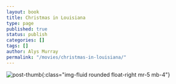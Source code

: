 ```yaml
---
layout: book
title: Christmas in Louisiana
type: page
published: true
status: publish
categories: []
tags: []
author: Alys Murray
permalink: "/movies/christmas-in-louisiana/"
---
```

![post-thumb]({{site.baseurl}}/assets/images/portfolio/christmas_louisiana.jpg){:class="img-fluid rounded float-right mr-5 mb-4"}

